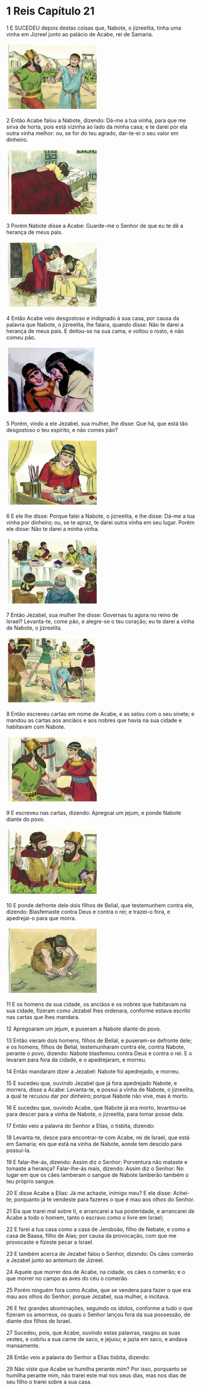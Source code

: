 # 1 Reis Capítulo 21

1	E SUCEDEU depois destas coisas que, Nabote, o jizreelita, tinha uma vinha em Jizreel junto ao palácio de Acabe, rei de Samaria.

![](.img/11_1Ki_21_01_RG.jpg)

2	Então Acabe falou a Nabote, dizendo: Dá-me a tua vinha, para que me sirva de horta, pois está vizinha ao lado da minha casa; e te darei por ela outra vinha melhor: ou, se for do teu agrado, dar-te-ei o seu valor em dinheiro.

![](.img/11_1Ki_21_02_RG.jpg)

3	Porém Nabote disse a Acabe: Guarde-me o Senhor de que eu te dê a herança de meus pais.

![](.img/11_1Ki_21_03_RG.jpg)

4	Então Acabe veio desgostoso e indignado à sua casa, por causa da palavra que Nabote, o jizreelita, lhe falara, quando disse: Não te darei a herança de meus pais. E deitou-se na sua cama, e voltou o rosto, e não comeu pão.

![](.img/11_1Ki_21_04_RG.jpg)

5	Porém, vindo a ele Jezabel, sua mulher, lhe disse: Que há, que está tão desgostoso o teu espírito, e não comes pão?

![](.img/11_1Ki_21_05_RG.jpg)

6	E ele lhe disse: Porque falei a Nabote, o jizreelita, e lhe disse: Dá-me a tua vinha por dinheiro; ou, se te apraz, te darei outra vinha em seu lugar. Porém ele disse: Não te darei a minha vinha.

![](.img/11_1Ki_21_06_RG.jpg)

7	Então Jezabel, sua mulher lhe disse: Governas tu agora no reino de Israel? Levanta-te, come pão, e alegre-se o teu coração; eu te darei a vinha de Nabote, o jizreelita.

![](.img/11_1Ki_21_07_RG.jpg)

8	Então escreveu cartas em nome de Acabe, e as selou com o seu sinete; e mandou as cartas aos anciãos e aos nobres que havia na sua cidade e habitavam com Nabote.

![](.img/11_1Ki_21_08_RG.jpg)

9	E escreveu nas cartas, dizendo: Apregoai um jejum, e ponde Nabote diante do povo.

![](.img/11_1Ki_21_09_RG.jpg)

10	E ponde defronte dele dois filhos de Belial, que testemunhem contra ele, dizendo: Blasfemaste contra Deus e contra o rei; e trazei-o fora, e apedrejai-o para que morra.

![](.img/11_1Ki_21_10_RG.jpg)

11	E os homens da sua cidade, os anciãos e os nobres que habitavam na sua cidade, fizeram como Jezabel lhes ordenara, conforme estava escrito nas cartas que lhes mandara.

12	Apregoaram um jejum, e puseram a Nabote diante do povo.

13	Então vieram dois homens, filhos de Belial, e puseram-se defronte dele; e os homens, filhos de Belial, testemunharam contra ele, contra Nabote, perante o povo, dizendo: Nabote blasfemou contra Deus e contra o rei. E o levaram para fora da cidade, e o apedrejaram, e morreu.

14	Então mandaram dizer a Jezabel: Nabote foi apedrejado, e morreu.

15	E sucedeu que, ouvindo Jezabel que já fora apedrejado Nabote, e morrera, disse a Acabe: Levanta-te, e possui a vinha de Nabote, o jizreelita, a qual te recusou dar por dinheiro; porque Nabote não vive, mas é morto.

16	E sucedeu que, ouvindo Acabe, que Nabote já era morto, levantou-se para descer para a vinha de Nabote, o jizreelita, para tomar posse dela.

17	Então veio a palavra do Senhor a Elias, o tisbita, dizendo:

18	Levanta-te, desce para encontrar-te com Acabe, rei de Israel, que está em Samaria; eis que está na vinha de Nabote, aonde tem descido para possuí-la.

19	E falar-lhe-ás, dizendo: Assim diz o Senhor: Porventura não mataste e tomaste a herança? Falar-lhe-ás mais, dizendo: Assim diz o Senhor: No lugar em que os cães lamberam o sangue de Nabote lamberão também o teu próprio sangue.

20	E disse Acabe a Elias: Já me achaste, inimigo meu? E ele disse: Achei-te; porquanto já te vendeste para fazeres o que é mau aos olhos do Senhor.

21	Eis que trarei mal sobre ti, e arrancarei a tua posteridade, e arrancarei de Acabe a todo o homem, tanto o escravo como o livre em Israel;

22	E farei a tua casa como a casa de Jeroboão, filho de Nebate, e como a casa de Baasa, filho de Aías; por causa da provocação, com que me provocaste e fizeste pecar a Israel.

23	E também acerca de Jezabel falou o Senhor, dizendo: Os cães comerão a Jezabel junto ao antemuro de Jizreel.

24	Aquele que morrer dos de Acabe, na cidade, os cães o comerão; e o que morrer no campo as aves do céu o comerão.

25	Porém ninguém fora como Acabe, que se vendera para fazer o que era mau aos olhos do Senhor; porque Jezabel, sua mulher, o incitava.

26	E fez grandes abominações, seguindo os ídolos, conforme a tudo o que fizeram os amorreus, os quais o Senhor lançou fora da sua possessão, de diante dos filhos de Israel.

27	Sucedeu, pois, que Acabe, ouvindo estas palavras, rasgou as suas vestes, e cobriu a sua carne de saco, e jejuou; e jazia em saco, e andava mansamente.

28	Então veio a palavra do Senhor a Elias tisbita, dizendo:

29	Não viste que Acabe se humilha perante mim? Por isso, porquanto se humilha perante mim, não trarei este mal nos seus dias, mas nos dias de seu filho o trarei sobre a sua casa.

